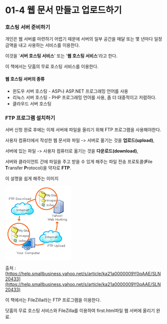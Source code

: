 # 01-4 웹 문서 만들고 업로드하기

### 호스팅 서버 준비하기

개인은 웹 서버를 마련하기 어렵기 때문에 서버의 일부 공간을 매달 또는 몇 년마다 일정 금액을 내고 사용하는 서비스를 이용한다.

이것을 '**서버 호스팅 서비스**' 또는 '**웹 호스팅 서비스**'라고 한다.

이 책에서는 닷홈의 무료 호스팅 서비스를 이용한다.

#### 웹 호스팅 서버의 종류

* 윈도우 서버 호스팅 - ASP나 ASP.NET 프로그래밍 언어를 사용
* 리눅스 서버 호스팅 - PHP 프로그래밍 언어를 사용, 좀 더 대중적이고 저렴하다.
* 클라우드 서버 호스팅

### FTP 프로그램 설치하기

서버 신청 완료 후에는 이제 서버에 파일을 올리기 위해 FTP 프로그램을 사용해야한다.

사용자 컴퓨터에서 작성한 웹 문서와 파일 -&gt; 서버로 옮기는 것을 **업로드\(upload\)**,

서버에 있는 파일 -&gt; 사용자 컴퓨터로 옮기는 것을 **다운로드\(download\)**,

서버와 클라이언트 간에 파일을 주고 받을 수 있게 해주는 파일 전송 프로토콜\(**F**ile **T**ransfer **P**rotocol\)을 약자로 **FTP**.

이 설명을 쉽게 해주는 이미지

![](/assets/FTP.png)

출처 : [https://help.smallbusiness.yahoo.net/s/article/ka21a0000009Y0qAAE/SLN20433](https://help.smallbusiness.yahoo.net/s/article/ka21a0000009Y0qAAE/SLN20433)

이 책에서는 FileZilla라는 FTP 프로그램을 이용한다.

닷홈의 무료 호스팅 서비스와 FileZilla를 이용하여 first.html파일 웹 서버에 올리기 완료.

